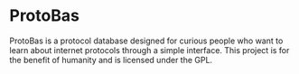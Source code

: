 # ProtoBas
ProtoBas is a protocol database designed for curious people who want to learn about internet protocols through a simple interface. This project is for the benefit of humanity and is licensed under the GPL.

